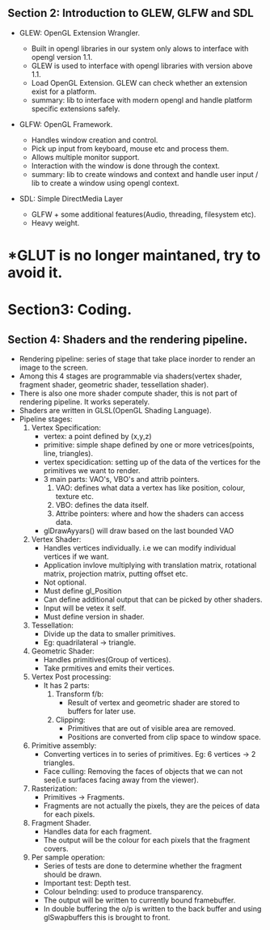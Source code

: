 Section 2: Introduction to GLEW, GLFW and SDL
---------------------------------------------

* GLEW: OpenGL Extension Wrangler. 
	* Built in opengl libraries in our system only alows to interface with opengl version 1.1.
	* GLEW is used to interface with opengl libraries with version above 1.1.
	* Load OpenGL Extension. GLEW can check whether an extension exist for a platform.
	* summary: lib to interface with modern opengl and handle platform specific extensions safely.

* GLFW: OpenGL Framework.
	* Handles window creation and control.
	* Pick up input from keyboard, mouse etc and process them.
	* Allows multiple monitor support.
	* Interaction with the window is done through the context.
	* summary: lib to create windows and context and handle user input / lib to create a window using opengl context.

* SDL: Simple DirectMedia Layer
	* GLFW + some additional features(Audio, threading, filesystem etc).
	* Heavy weight.

*GLUT is no longer maintaned, try to avoid it.
=============================================================================================================================

Section3: Coding.
=============================================================================================================================

Section 4: Shaders and the rendering pipeline.
---------------------------------------------

* Rendering pipeline: series of stage that take place inorder to render an image to the screen.
* Among this 4 stages are programmable via shaders(vertex shader, fragment shader, geometric shader, tessellation shader).
* There is also one more shader compute shader, this is not part of rendering pipeline. It works seperately.
* Shaders are written in GLSL(OpenGL Shading Language).
* Pipeline stages:
	1. Vertex Specification:
		* vertex: a point defined by (x,y,z)
		* primitive: simple shape defined by one or more vetrices(points, line, triangles).
		* vertex specidication: setting up of the data of the vertices for the primitives we want to render.
		* 3 main parts: VAO's, VBO's and attrib pointers.
			1. VAO: defines what data a vertex has like position, colour, texture etc.
			2. VBO: defines the data itself.
			3. Attribe pointers: where and how the shaders can access data.
		* glDrawAyyars() will draw based on the last bounded VAO
	2. Vertex Shader:
		* Handles vertices individually. i.e we can modify individual vertices if we want.
		* Application invlove multiplying with translation matrix, rotational matrix, projection matrix, putting offset etc.
		* Not optional.
		* Must define gl_Position
		* Can define additional output that can be picked by other shaders.
		* Input will be vetex it self.
		* Must define version in shader.
	3. Tessellation:
		* Divide up the data to smaller primitives.
		* Eg: quadrilateral -> triangle.
	4. Geometric Shader:
		* Handles primitives(Group of vertices).
		* Take prmitives and emits their vertices.
	5. Vertex Post processing:
		* It has 2 parts:
			1. Transform f/b:
				* Result of vertex and geometric shader are stored to buffers for later use.	
			2. Clipping:
				* Primitives that are out of visible area are removed. 
				* Positions are converted from clip space to window space.
	6. Primitive assembly:
		* Converting vertices in to series of primitives. Eg: 6 vertices -> 2 triangles.
		* Face culling: Removing the faces of objects that we can not see(i.e surfaces facing away from the viewer).
	7. Rasterization:
		* Primitives -> Fragments.
		* Fragments are not actually the pixels, they are the peices of data for each pixels. 
	8. Fragment Shader.
		* Handles data for each fragment.
		* The output will be the colour for each pixels that the fragment covers.
	9. Per sample operation:
		* Series of tests are done to determine whether the fragment should be drawn.
		* Important test: Depth test.
		* Colour belnding: used to produce transparency.
		* The output will be written to currently bound framebuffer.
		* In double buffering the o/p is written to the back buffer and using glSwapbuffers this is brought to front.

